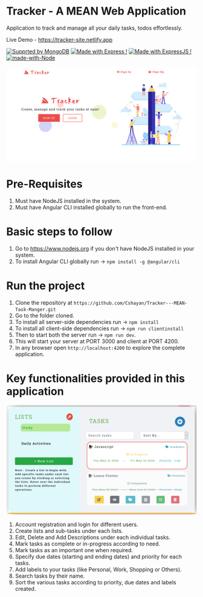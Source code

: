 # Tracker - A MEAN Web Application

Application to track and manage all your daily tasks, todos effortlessly.

Live Demo - https://tracker-site.netlify.app

[![Supprted by MongoDB](https://img.shields.io/badge/MongoDB-1f425f.svg)](https://www.latex-project.org/)
[![Made with Express !](https://img.shields.io/badge/Express-1abc9c.svg)](https://GitHub.com/Naereen/ama)
[![Made with ExpressJS !](https://img.shields.io/badge/Angular-1abc9c.svg)](https://GitHub.com/Naereen/ama)
[![made-with-Node](https://img.shields.io/badge/NodeJS-1f425f.svg)](https://www.latex-project.org/)

![Alt text](client/src/assets/img/ss1.png "Home UI")

# Pre-Requisites

1.  Must have NodeJS installed in the system.
2.  Must have Angular CLI installed globally to run the front-end.

# Basic steps to follow

1.  Go to https://www.nodejs.org if you don't have NodeJS installed in your system.
2.  To install Angular CLI globally run -> `npm install -g @angular/cli`

# Run the project

1. Clone the repository at `https://github.com/Cshayan/Tracker---MEAN-Task-Manger.git`
2. Go to the folder cloned.
3. To install all server-side dependencies run -> `npm install`
4. To install all client-side dependencies run -> `npm run clientinstall`
5. Then to start both the server run -> `npm run dev`.
6. This will start your server at PORT 3000 and client at PORT 4200.
7. In any browser open `http://localhost:4200` to explore the complete application.

# Key functionalities provided in this application

![Alt text](client/src/assets/img/ss2.png "Dashboard")

1. Account registration and login for different users.
2. Create lists and sub-tasks under each lists.
3. Edit, Delete and Add Descriptions under each individual tasks.
4. Mark tasks as complete or in-progress according to need.
5. Mark tasks as an important one when required.
6. Specify due dates (starting and ending dates) and priority for each tasks.
7. Add labels to your tasks (like Personal, Work, Shopping or Others).
8. Search tasks by their name.
9. Sort the various tasks according to priority, due dates and labels created.
